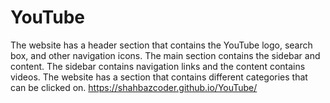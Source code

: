 # YouTube
The website has a header section that contains the YouTube logo, search box, and other navigation icons. The main section contains the sidebar and content. The sidebar contains navigation links and the content contains videos. The website has a section that contains different categories that can be clicked on. 
https://shahbazcoder.github.io/YouTube/

